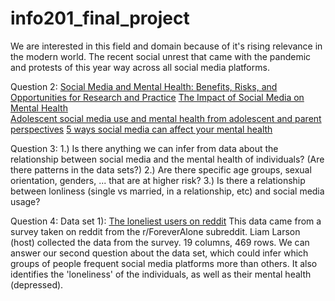 # info201_final_project

We are interested in this field and domain because of it's rising relevance in the modern world. 
The recent social unrest that came with the pandemic and protests of this year way across all social media platforms.

Question 2:
[Social Media and Mental Health: Benefits, Risks, and Opportunities for Research and Practice](https://link.springer.com/article/10.1007/s41347-020-00134-x#Sec2) 
[The Impact of Social Media on Mental Health](https://scholarworks.lib.csusb.edu/cgi/viewcontent.cgi?article=2131&context=etd)  
[Adolescent social media use and mental health from adolescent and parent perspectives](https://www.sciencedirect.com/science/article/abs/pii/S0140197117301318) 
[5 ways social media can affect your mental health](https://go-gale-com.offcampus.lib.washington.edu/ps/i.do?p=ITOF&u=wash_main&id=GALE%7CA431216234&v=2.1&it=r)

Question 3:
1.) Is there anything we can infer from data about the relationship between social media and the mental health of individuals? (Are there patterns in the data sets?)
2.) Are there specific age groups, sexual orientation, genders, ... that are at higher risk?
3.) Is there a relationship between lonliness (single vs married, in a relationship, etc) and social media usage?

Question 4:
Data set 1): [The loneliest users on reddit](https://www.kaggle.com/kingburrito666/the-loneliest-users-on-reddit)
This data came from a survey taken on reddit from the r/ForeverAlone subreddit.
Liam Larson (host) collected the data from the survey.
19 columns, 469 rows.
We can answer our second question about the data set, which could infer which groups of people frequent social media platforms more than others.
It also identifies the 'loneliness' of the individuals, as well as their mental health (depressed).

